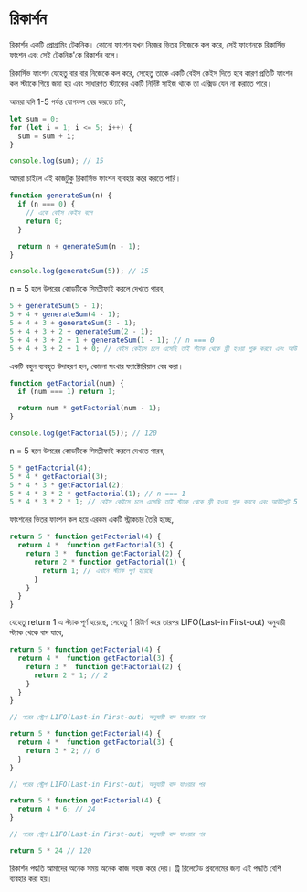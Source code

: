 # রিকার্শন

রিকার্শন একটি প্রোগ্রামিং টেকনিক। কোনো ফাংশন যখন নিজের ভিতর নিজেকে কল করে, সেই ফাংশনকে রিকার্সিভ ফাংশন এবং সেই টেকনিক'কে রিকার্শন বলে।

রিকার্সিভ ফাংশন যেহেতু বার বার নিজেকে কল করে, সেহেতু তাকে একটি বেইস কেইস দিতে হবে কারণ প্রতিটি ফাংশন কল স্ট্যাকে গিয়ে জমা হয় এবং সাধারণত স্ট্যাকের একটি নির্দিষ্ট সাইজ থাকে তা এক্সিড যেন না করাতে পারে।

আমরা যদি 1-5 পর্যন্ত যোগফল বের করতে চাই,

```js
let sum = 0;
for (let i = 1; i <= 5; i++) {
  sum = sum + i;
}

console.log(sum); // 15
```

আমরা চাইলে এই কাজটুকু রিকার্সিভ ফাংশন ব্যবহার করে করতে পারি।

```js
function generateSum(n) {
  if (n === 0) {
    // একে বেইস কেইস বলে
    return 0;
  }

  return n + generateSum(n - 1);
}

console.log(generateSum(5)); // 15
```

n = 5 হলে উপরের কোডটিকে সিমপ্লীফাই করলে দেখতে পারব,

```js
5 + generateSum(5 - 1);
5 + 4 + generateSum(4 - 1);
5 + 4 + 3 + generateSum(3 - 1);
5 + 4 + 3 + 2 + generateSum(2 - 1);
5 + 4 + 3 + 2 + 1 + generateSum(1 - 1); // n === 0
5 + 4 + 3 + 2 + 1 + 0; // বেইস কেইসে চলে এসেছি তাই স্ট্যাক থেকে ফ্রী হওয়া শুরু করবে এবং আউটপুট 5 + 4 + 3 + 2 + 1 + 0 = 15
```

একটি বহুল ব্যবহৃত উদাহরণ হল, কোনো সংখার ফ্যাক্টোরিয়াল বের করা।

```js
function getFactorial(num) {
  if (num === 1) return 1;

  return num * getFactorial(num - 1);
}

console.log(getFactorial(5)); // 120
```

n = 5 হলে উপরের কোডটিকে সিমপ্লীফাই করলে দেখতে পারব,

```js
5 * getFactorial(4);
5 * 4 * getFactorial(3);
5 * 4 * 3 * getFactorial(2);
5 * 4 * 3 * 2 * getFactorial(1); // n === 1
5 * 4 * 3 * 2 * 1; // বেইস কেইসে চলে এসেছি তাই স্ট্যাক থেকে ফ্রী হওয়া শুরু করবে এবং আউটপুট 5 * 4 * 3 * 2 = 120
```

ফাংশনের ভিতর ফাংশন কল হয়ে এরকম একটি স্ট্রাকচার তৈরি হচ্ছে,

```js
return 5 * function getFactorial(4) {
  return 4 *  function getFactorial(3) {
    return 3 *  function getFactorial(2) {
      return 2 * function getFactorial(1) {
        return 1; // এখানে স্ট্যাক পূর্ণ হয়েছে
      }
    }
  }
}
```

যেহেতু return 1 এ স্ট্যাক পূর্ণ হয়েছে, সেহেতু 1 রিটার্ণ করে তারপর LIFO(Last-in First-out) অনুযায়ী স্ট্যাক থেকে বাদ যাবে,

```js
return 5 * function getFactorial(4) {
  return 4 *  function getFactorial(3) {
    return 3 *  function getFactorial(2) {
      return 2 * 1; // 2
    }
  }
}

// পরের স্ট্রেপ LIFO(Last-in First-out) অনুযায়ী বাদ যাওয়ার পর

return 5 * function getFactorial(4) {
  return 4 *  function getFactorial(3) {
    return 3 * 2; // 6
  }
}

// পরের স্ট্রেপ LIFO(Last-in First-out) অনুযায়ী বাদ যাওয়ার পর

return 5 * function getFactorial(4) {
  return 4 * 6; // 24
}

// পরের স্ট্রেপ LIFO(Last-in First-out) অনুযায়ী বাদ যাওয়ার পর

return 5 * 24 // 120
```

রিকার্শন পদ্ধতি আমাদের অনেক সময় অনেক কাজ সহজ করে দেয়। ট্রি রিলেটেড প্রবলেমের জন্য এই পদ্ধতি বেশি ব্যবহার করা হয়।
